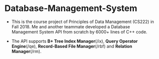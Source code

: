 # Database-Management-System

- This is the course project of Principles of Data Management (CS222) in Fall 2018. Me and another teammate developed a Database Management System API from scratch by 6000+ lines of C++ code. 

- The API supports **B+ Tree Index Manager**(/ix), **Query Operator Engine**(/qe), **Record-Based File Manager**(/rbf) and **Relation Manager**(/rm).



